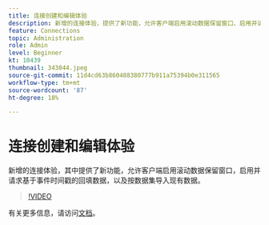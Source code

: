 ```yaml
---
title: 连接创建和编辑体验
description: 新增的连接体验，提供了新功能，允许客户端启用滚动数据保留窗口、启用并请求基于事件的回填数据……（描述应介于60到160个字符之间）
feature: Connections
topic: Administration
role: Admin
level: Beginner
kt: 10439
thumbnail: 343044.jpeg
source-git-commit: 11d4cd63b860488380777b911a75394b0e311565
workflow-type: tm+mt
source-wordcount: '87'
ht-degree: 18%

---
```



# 连接创建和编辑体验

新增的连接体验，其中提供了新功能，允许客户端启用滚动数据保留窗口，启用并请求基于事件时间戳的回填数据，以及按数据集导入现有数据。

>[!VIDEO](https://video.tv.adobe.com/v/343044/?quality=12&learn=on)

有关更多信息，请访问[文档](https://experienceleague.adobe.com/docs/analytics-platform/using/cja-connections/create-connection.html?lang=cn)。
